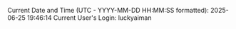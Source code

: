 Current Date and Time (UTC - YYYY-MM-DD HH:MM:SS formatted): 2025-06-25 19:46:14
Current User's Login: luckyaiman
